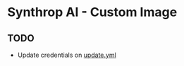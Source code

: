 # Synthrop AI - Custom Image

## TODO
- Update credentials on [update.yml](.github/workflows/update.yml)